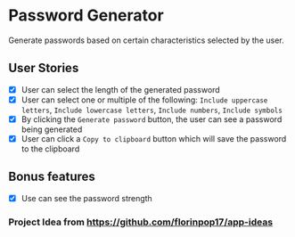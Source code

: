 # Password Generator

Generate passwords based on certain characteristics selected by the user.

## User Stories

- [x] User can select the length of the generated password
- [x] User can select one or multiple of the following: `Include uppercase letters`, `Include lowercase letters`, `Include numbers`, `Include symbols`
- [x] By clicking the `Generate password` button, the user can see a password being generated
- [x] User can click a `Copy to clipboard` button which will save the password to the clipboard

## Bonus features

- [x] Use can see the password strength

### Project Idea from https://github.com/florinpop17/app-ideas
